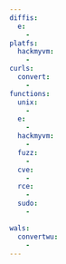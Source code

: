 ```yaml
---
diffis:
  e:
    -
platfs:
  hackmyvm:
    -
curls:
  convert:
    -
functions:
  unix:
    -
  e:
    -
  hackmyvm:
    -
  fuzz:
    -
  cve:
    -
  rce:
    -
  sudo:
    -

wals:
  convertwu:
    -
---
```

